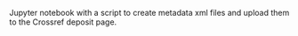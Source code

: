 Jupyter notebook with a script to create metadata xml files and upload them to the Crossref deposit page.
